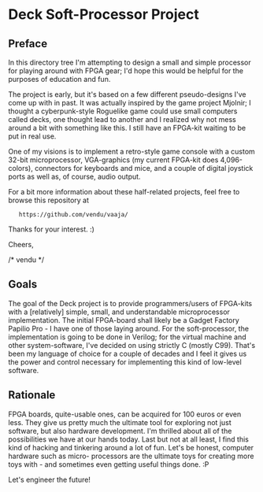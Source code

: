 # Deck Soft-Processor Project

## Preface

In this directory tree I'm attempting to design a small and simple processor
for playing around with FPGA gear; I'd hope this would be helpful for the
purposes of education and fun.

The project is early, but it's based on a few different pseudo-designs I've come
up with in past. It was actually inspired by the game project Mjolnir; I thought
a cyberpunk-style Roguelike game could use small computers called decks, one
thought lead to another and I realized why not mess around a bit with something
like this. I still have an FPGA-kit waiting to be put in real use.

One of my visions is to implement a retro-style game console with a custom
32-bit microprocessor, VGA-graphics (my current FPGA-kit does 4,096-colors),
connectors for keyboards and mice, and a couple of digital joystick ports as
well as, of course, audio output.

For a bit more information about these half-related projects, feel free to
browse this repository at

       https://github.com/vendu/vaaja/

Thanks for your interest. :)

Cheers,

/* vendu */

## Goals

The goal of the Deck project is to provide programmers/users of FPGA-kits with
a [relatively] simple, small, and understandable microprocessor implementation.
The initial FPGA-board shall likely be a Gadget Factory Papilio Pro - I have one
of those laying around. For the soft-processor, the implementation is going to
be done in Verilog; for the virtual machine and other system-software, I've
decided on using strictly C (mostly C99). That's been my language of choice for
a couple of decades and I feel it gives us the power and control necessary for
implementing this kind of low-level software.

## Rationale

FPGA boards, quite-usable ones, can be acquired for 100 euros or even less. They
give us pretty much the ultimate tool for exploring not just software, but also
hardware development. I'm thrilled about all of the possibilities we have at our
hands today. Last but not at all least, I find this kind of hacking and
tinkering around a lot of fun. Let's be honest, computer hardware such as micro-
processors are the ultimate toys for creating more toys with - and sometimes
even getting useful things done. :P

Let's engineer the future!

